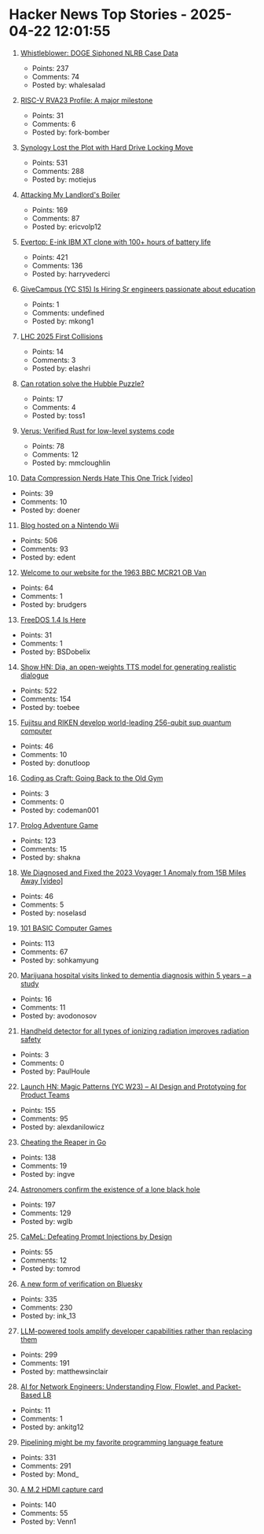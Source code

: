 # Hacker News Top Stories - 2025-04-22 12:01:55

1. [Whistleblower: DOGE Siphoned NLRB Case Data](https://krebsonsecurity.com/2025/04/whistleblower-doge-siphoned-nlrb-case-data/)
   - Points: 237
   - Comments: 74
   - Posted by: whalesalad

2. [RISC-V RVA23 Profile: A major milestone](https://riscv.org/ecosystem-news/2025/04/risc-v-rva23-a-major-milestone/)
   - Points: 31
   - Comments: 6
   - Posted by: fork-bomber

3. [Synology Lost the Plot with Hard Drive Locking Move](https://www.servethehome.com/synology-lost-the-plot-with-hard-drive-locking-move/)
   - Points: 531
   - Comments: 288
   - Posted by: motiejus

4. [Attacking My Landlord's Boiler](https://blog.videah.net/attacking-my-landlords-boiler/)
   - Points: 169
   - Comments: 87
   - Posted by: ericvolp12

5. [Evertop: E-ink IBM XT clone with 100+ hours of battery life](https://github.com/ericjenott/Evertop)
   - Points: 421
   - Comments: 136
   - Posted by: harryvederci

6. [GiveCampus (YC S15) Is Hiring Sr engineers passionate about education](https://givecampus.breezy.hr/p/0c4a97691730)
   - Points: 1
   - Comments: undefined
   - Posted by: mkong1

7. [LHC 2025 First Collisions](https://op-webtools.web.cern.ch/vistar/)
   - Points: 14
   - Comments: 3
   - Posted by: elashri

8. [Can rotation solve the Hubble Puzzle?](https://academic.oup.com/mnras/article/538/4/3038/8090496?login=false)
   - Points: 17
   - Comments: 4
   - Posted by: toss1

9. [Verus: Verified Rust for low-level systems code](https://github.com/secure-foundations/verus)
   - Points: 78
   - Comments: 12
   - Posted by: mmcloughlin

10. [Data Compression Nerds Hate This One Trick [video]](https://media.ccc.de/v/eh22-8-more-than-just-quite-ok-data-compression-nerds-hate-this-one-trick)
   - Points: 39
   - Comments: 10
   - Posted by: doener

11. [Blog hosted on a Nintendo Wii](https://blog.infected.systems/posts/2025-04-21-this-blog-is-hosted-on-a-nintendo-wii/)
   - Points: 506
   - Comments: 93
   - Posted by: edent

12. [Welcome to our website for the 1963 BBC MCR21 OB Van](https://mcr21.org.uk/)
   - Points: 64
   - Comments: 1
   - Posted by: brudgers

13. [FreeDOS 1.4 Is Here](https://www.freedos.org/download/announce.html)
   - Points: 31
   - Comments: 1
   - Posted by: BSDobelix

14. [Show HN: Dia, an open-weights TTS model for generating realistic dialogue](https://github.com/nari-labs/dia)
   - Points: 522
   - Comments: 154
   - Posted by: toebee

15. [Fujitsu and RIKEN develop world-leading 256-qubit sup quantum computer](https://www.fujitsu.com/global/about/resources/news/press-releases/2025/0422-01.html)
   - Points: 46
   - Comments: 10
   - Posted by: donutloop

16. [Coding as Craft: Going Back to the Old Gym](https://cekrem.github.io/posts/coding-as-craft-going-back-to-the-old-gym/)
   - Points: 3
   - Comments: 0
   - Posted by: codeman001

17. [Prolog Adventure Game](https://github.com/stefanrodrigues2/Prolog-Adventure-game)
   - Points: 123
   - Comments: 15
   - Posted by: shakna

18. [We Diagnosed and Fixed the 2023 Voyager 1 Anomaly from 15B Miles Away [video]](https://www.youtube.com/watch?v=YcUycQoz0zg)
   - Points: 46
   - Comments: 5
   - Posted by: noselasd

19. [101 BASIC Computer Games](https://github.com/maurymarkowitz/101-BASIC-Computer-Games)
   - Points: 113
   - Comments: 67
   - Posted by: sohkamyung

20. [Marijuana hospital visits linked to dementia diagnosis within 5 years – a study](https://www.cnn.com/2025/04/20/health/marijuana-dementia-wellness/index.html)
   - Points: 16
   - Comments: 11
   - Posted by: avodonosov

21. [Handheld detector for all types of ionizing radiation improves radiation safety](https://phys.org/news/2025-04-handheld-detector-ionizing-safety.html)
   - Points: 3
   - Comments: 0
   - Posted by: PaulHoule

22. [Launch HN: Magic Patterns (YC W23) – AI Design and Prototyping for Product Teams](undefined)
   - Points: 155
   - Comments: 95
   - Posted by: alexdanilowicz

23. [Cheating the Reaper in Go](https://mcyoung.xyz/2025/04/21/go-arenas/)
   - Points: 138
   - Comments: 19
   - Posted by: ingve

24. [Astronomers confirm the existence of a lone black hole](https://phys.org/news/2025-04-astronomers-lone-black-hole.html)
   - Points: 197
   - Comments: 129
   - Posted by: wglb

25. [CaMeL: Defeating Prompt Injections by Design](https://arxiv.org/abs/2503.18813)
   - Points: 55
   - Comments: 12
   - Posted by: tomrod

26. [A new form of verification on Bluesky](https://bsky.social/about/blog/04-21-2025-verification)
   - Points: 335
   - Comments: 230
   - Posted by: ink_13

27. [LLM-powered tools amplify developer capabilities rather than replacing them](https://matthewsinclair.com/blog/0178-why-llm-powered-programming-is-more-mech-suit-than-artificial-human)
   - Points: 299
   - Comments: 191
   - Posted by: matthewsinclair

28. [AI for Network Engineers: Understanding Flow, Flowlet, and Packet-Based LB](https://nwktimes.blogspot.com/2025/04/ai-for-network-engineers-understanding.html)
   - Points: 11
   - Comments: 1
   - Posted by: ankitg12

29. [Pipelining might be my favorite programming language feature](https://herecomesthemoon.net/2025/04/pipelining/)
   - Points: 331
   - Comments: 291
   - Posted by: Mond_

30. [A M.2 HDMI capture card](https://interfacinglinux.com/2025/04/18/magewell-eco-m-2-hdmi-capture-card/)
   - Points: 140
   - Comments: 55
   - Posted by: Venn1

